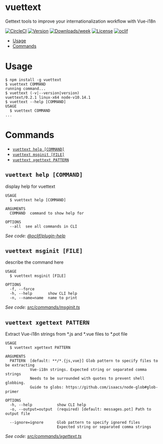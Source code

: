 vuettext
==============

Gettext tools to improve your internationalization workflow with Vue-i18n

[![CircleCI](https://circleci.com/gh/shimarulin/vuettext.svg?style=svg)](https://circleci.com/gh/shimarulin/vuettext)
[![Version](https://img.shields.io/npm/v/vuettext.svg)](https://npmjs.org/package/vuettext)
[![Downloads/week](https://img.shields.io/npm/dw/vuettext.svg)](https://npmjs.org/package/vuettext)
[![License](https://img.shields.io/npm/l/vuettext.svg)](https://github.com/shimarulin/vuettext/blob/master/package.json)
[![oclif](https://img.shields.io/badge/cli-oclif-brightgreen.svg)](https://oclif.io)

<!-- toc -->
* [Usage](#usage)
* [Commands](#commands)
<!-- tocstop -->
# Usage
<!-- usage -->
```sh-session
$ npm install -g vuettext
$ vuettext COMMAND
running command...
$ vuettext (-v|--version|version)
vuettext/0.2.1 linux-x64 node-v10.14.1
$ vuettext --help [COMMAND]
USAGE
  $ vuettext COMMAND
...
```
<!-- usagestop -->
# Commands
<!-- commands -->
* [`vuettext help [COMMAND]`](#vuettext-help-command)
* [`vuettext msginit [FILE]`](#vuettext-msginit-file)
* [`vuettext xgettext PATTERN`](#vuettext-xgettext-pattern)

## `vuettext help [COMMAND]`

display help for vuettext

```
USAGE
  $ vuettext help [COMMAND]

ARGUMENTS
  COMMAND  command to show help for

OPTIONS
  --all  see all commands in CLI
```

_See code: [@oclif/plugin-help](https://github.com/oclif/plugin-help/blob/v2.1.4/src/commands/help.ts)_

## `vuettext msginit [FILE]`

describe the command here

```
USAGE
  $ vuettext msginit [FILE]

OPTIONS
  -f, --force
  -h, --help       show CLI help
  -n, --name=name  name to print
```

_See code: [src/commands/msginit.ts](https://github.com/shimarulin/vuettext/blob/v0.2.1/src/commands/msginit.ts)_

## `vuettext xgettext PATTERN`

Extract Vue-i18n strings from *.js and *.vue files to *.pot file

```
USAGE
  $ vuettext xgettext PATTERN

ARGUMENTS
  PATTERN  [default: **/*.{js,vue}] Glob pattern to specify files to be extracting
           Vue-i18n strings. Expected string or separated comma strings
           Needs to be surrounded with quotes to prevent shell globbing.
           Guide to globs: https://github.com/isaacs/node-glob#glob-primer

OPTIONS
  -h, --help           show CLI help
  -o, --output=output  (required) [default: messages.pot] Path to output file

  --ignore=ignore      Glob pattern to specify ignored files
                       Expected string or separated comma strings
```

_See code: [src/commands/xgettext.ts](https://github.com/shimarulin/vuettext/blob/v0.2.1/src/commands/xgettext.ts)_
<!-- commandsstop -->
